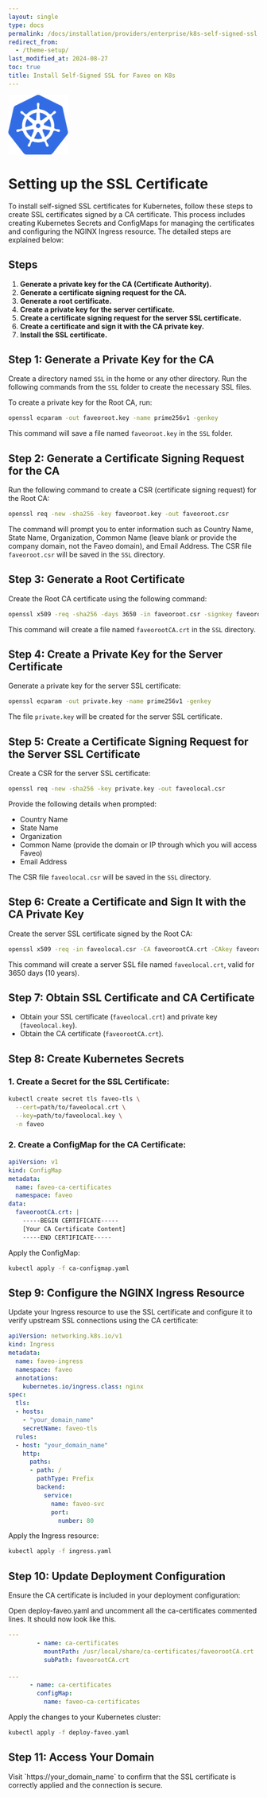 ```yaml
---
layout: single
type: docs
permalink: /docs/installation/providers/enterprise/k8s-self-signed-ssl
redirect_from:
  - /theme-setup/
last_modified_at: 2024-08-27
toc: true
title: Install Self-Signed SSL for Faveo on K8s
---
```



<img alt="Ubuntu" src="https://raw.githubusercontent.com/kubernetes/kubernetes/7436ca32bc766ff202109a7541d2e7bb41ee7d13/logo/logo.svg" width="120" height="120" />



# Setting up the SSL Certificate

To install self-signed SSL certificates for Kubernetes, follow these steps to create SSL certificates signed by a CA certificate. This process includes creating Kubernetes Secrets and ConfigMaps for managing the certificates and configuring the NGINX Ingress resource. The detailed steps are explained below:

## Steps

1. **Generate a private key for the CA (Certificate Authority).**
2. **Generate a certificate signing request for the CA.**
3. **Generate a root certificate.**
4. **Create a private key for the server certificate.**
5. **Create a certificate signing request for the server SSL certificate.**
6. **Create a certificate and sign it with the CA private key.**
7. **Install the SSL certificate.**

## Step 1: Generate a Private Key for the CA

Create a directory named `SSL` in the home or any other directory. Run the following commands from the `SSL` folder to create the necessary SSL files.

To create a private key for the Root CA, run:

```bash
openssl ecparam -out faveoroot.key -name prime256v1 -genkey
```

This command will save a file named `faveoroot.key` in the `SSL` folder.

## Step 2: Generate a Certificate Signing Request for the CA

Run the following command to create a CSR (certificate signing request) for the Root CA:

```bash
openssl req -new -sha256 -key faveoroot.key -out faveoroot.csr
```

The command will prompt you to enter information such as Country Name, State Name, Organization, Common Name (leave blank or provide the company domain, not the Faveo domain), and Email Address. The CSR file `faveoroot.csr` will be saved in the `SSL` directory.

## Step 3: Generate a Root Certificate

Create the Root CA certificate using the following command:

```bash
openssl x509 -req -sha256 -days 3650 -in faveoroot.csr -signkey faveoroot.key -out faveorootCA.crt
```

This command will create a file named `faveorootCA.crt` in the `SSL` directory.

## Step 4: Create a Private Key for the Server Certificate

Generate a private key for the server SSL certificate:

```bash
openssl ecparam -out private.key -name prime256v1 -genkey
```

The file `private.key` will be created for the server SSL certificate.

## Step 5: Create a Certificate Signing Request for the Server SSL Certificate

Create a CSR for the server SSL certificate:

```bash
openssl req -new -sha256 -key private.key -out faveolocal.csr
```

Provide the following details when prompted:

- Country Name
- State Name
- Organization
- Common Name (provide the domain or IP through which you will access Faveo)
- Email Address

The CSR file `faveolocal.csr` will be saved in the `SSL` directory.

## Step 6: Create a Certificate and Sign It with the CA Private Key

Create the server SSL certificate signed by the Root CA:

```bash
openssl x509 -req -in faveolocal.csr -CA faveorootCA.crt -CAkey faveoroot.key -CAcreateserial -out faveolocal.crt -days 3650 -sha256
```

This command will create a server SSL file named `faveolocal.crt`, valid for 3650 days (10 years).

## Step 7: Obtain SSL Certificate and CA Certificate

- Obtain your SSL certificate (`faveolocal.crt`) and private key (`faveolocal.key`).
- Obtain the CA certificate (`faveorootCA.crt`).

## Step 8: Create Kubernetes Secrets

### 1. Create a Secret for the SSL Certificate:

```bash
kubectl create secret tls faveo-tls \
  --cert=path/to/faveolocal.crt \
  --key=path/to/faveolocal.key \
  -n faveo
```

### 2. Create a ConfigMap for the CA Certificate:

```yaml
apiVersion: v1
kind: ConfigMap
metadata:
  name: faveo-ca-certificates
  namespace: faveo
data:
  faveorootCA.crt: |
    -----BEGIN CERTIFICATE-----
    [Your CA Certificate Content]
    -----END CERTIFICATE-----
```

Apply the ConfigMap:

```bash
kubectl apply -f ca-configmap.yaml
```

## Step 9: Configure the NGINX Ingress Resource

Update your Ingress resource to use the SSL certificate and configure it to verify upstream SSL connections using the CA certificate:

```yaml
apiVersion: networking.k8s.io/v1
kind: Ingress
metadata:
  name: faveo-ingress
  namespace: faveo
  annotations:
    kubernetes.io/ingress.class: nginx
spec:
  tls:
  - hosts:
    - "your_domain_name"
    secretName: faveo-tls
  rules:
  - host: "your_domain_name"
    http:
      paths:
      - path: /
        pathType: Prefix
        backend:
          service:
            name: faveo-svc
            port:
              number: 80
```

Apply the Ingress resource:

```bash
kubectl apply -f ingress.yaml
```

## Step 10: Update Deployment Configuration

Ensure the CA certificate is included in your deployment configuration:

Open deploy-faveo.yaml and uncomment all the ca-certificates commented lines. It should now look like this.

```yaml
---
        - name: ca-certificates
          mountPath: /usr/local/share/ca-certificates/faveorootCA.crt
          subPath: faveorootCA.crt

---
      - name: ca-certificates
        configMap:
          name: faveo-ca-certificates
```

Apply the changes to your Kubernetes cluster:

```bash
kubectl apply -f deploy-faveo.yaml
```

## Step 11: Access Your Domain

Visit \`https://your_domain_name\` to confirm that the SSL certificate is correctly applied and the connection is secure.